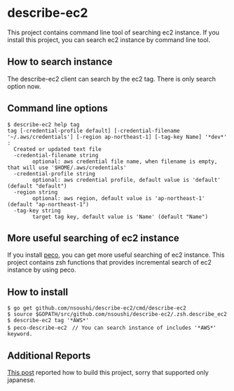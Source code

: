 # describe-ec2

This project contains command line tool of searching ec2 instance. If you install this project, you can search ec2 instance by command line tool.

## How to search instance
The describe-ec2 client can search by the ec2 tag. There is only search option now.

## Command line options
```
$ describe-ec2 help tag
tag [-credential-profile default] [-credential-filename '~/.aws/credentials'] [-region ap-northeast-1] [-tag-key Name] '*dev*' :
  Created or updated text file
  -credential-filename string
    	optional: aws credential file name, when filename is empty, that will use '$HOME/.aws/credentials'
  -credential-profile string
    	optional: aws credential profile, default value is 'default' (default "default")
  -region string
    	optional: aws region, default value is 'ap-northeast-1' (default "ap-northeast-1")
  -tag-key string
    	target tag key, default value is 'Name' (default "Name")
```

## More useful searching of ec2 instance
If you install [peco](https://github.com/peco/peco), you can get more useful searching of ec2 instance.
This project contains zsh functions that provides incremental search of ec2 instance by using peco.

## How to install
```
$ go get github.com/nsoushi/describe-ec2/cmd/describe-ec2
$ source $GOPATH/src/github.com/nsoushi/describe-ec2/.zsh.describe_ec2
$ describe-ec2 tag '*AWS*'
$ peco-describe-ec2　// You can search instance of includes '*AWS*' keyword.
```

## Additional Reports
[This post](http://naruto-io.hatenablog.com/entry/2017/01/22/214441) reported how to build this project, sorry that supported only japanese.
